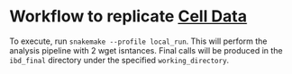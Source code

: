 # Workflow to replicate [Cell Data](https://doi.org/10.1016/j.cell.2020.01.012)

To execute, run `snakemake --profile local_run`.  This will perform the
analysis pipeline with 2 wget isntances.  Final calls will be produced in the
`ibd_final` directory under the specified `working_directory`.
